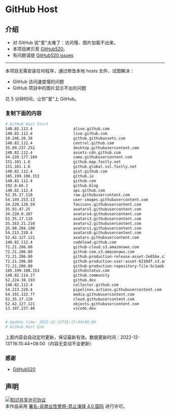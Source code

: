 # GitHub Host
## 介绍
- 对 GitHub 说"爱"太难了：访问慢、图片加载不出来。
- 本项目拷贝至 [GitHub520](https://github.com/521xueweihan/GitHub520)。
- 有问题请提 [GitHub520 issues](https://github.com/521xueweihan/GitHub520/issues/new)

---

本项目无需安装任何程序，通过修改本地 hosts 文件，试图解决：
- GitHub 访问速度慢的问题
- GitHub 项目中的图片显示不出的问题

花 5 分钟时间，让你"爱"上 GitHub。

### 复制下面的内容
```bash
# GitHub Host Start
140.82.112.4                  alive.github.com
140.82.112.4                  live.github.com
18.246.26.38                  github.githubassets.com
140.82.112.4                  central.github.com
35.89.237.252                 desktop.githubusercontent.com
140.82.112.4                  assets-cdn.github.com
34.220.177.169                camo.githubusercontent.com
151.101.1.6                   github.map.fastly.net
151.101.1.6                   github.global.ssl.fastly.net
140.82.112.4                  gist.github.com
185.199.108.153               github.io
140.82.112.4                  github.com
192.0.66.2                    github.blog
140.82.112.4                  api.github.com
52.35.17.110                  raw.githubusercontent.com
54.149.253.13                 user-images.githubusercontent.com
34.220.128.59                 favicons.githubusercontent.com
35.93.47.25                   avatars5.githubusercontent.com
34.220.0.107                  avatars4.githubusercontent.com
52.35.17.110                  avatars3.githubusercontent.com
35.163.21.210                 avatars2.githubusercontent.com
35.90.204.100                 avatars1.githubusercontent.com
54.213.220.4                  avatars0.githubusercontent.com
52.42.127.121                 avatars.githubusercontent.com
140.82.112.4                  codeload.github.com
72.21.206.80                  github-cloud.s3.amazonaws.com
72.21.206.80                  github-com.s3.amazonaws.com
72.21.206.80                  github-production-release-asset-2e65be.s3.amazonaws.com
72.21.206.80                  github-production-user-asset-6210df.s3.amazonaws.com
72.21.206.80                  github-production-repository-file-5c1aeb.s3.amazonaws.com
185.199.108.153               githubstatus.com
140.82.114.17                 github.community
52.224.38.193                 github.dev
140.82.112.4                  collector.github.com
54.213.220.4                  pipelines.actions.githubusercontent.com
54.191.122.77                 media.githubusercontent.com
52.35.17.110                  cloud.githubusercontent.com
52.42.127.121                 objects.githubusercontent.com
13.107.237.40                 vscode.dev


# Update time: 2022-12-13T16:15:44+08:00
# GitHub Host End

```
上面内容会自动定时更新，保证最新有效。数据更新时间：2022-12-13T16:15:44+08:00（内容无变动不会更新）

### 感谢

- [GitHub520](https://github.com/521xueweihan/GitHub520)

## 声明
<a rel="license" href="https://creativecommons.org/licenses/by-nc-nd/4.0/deed.zh"><img alt="知识共享许可协议" style="border-width: 0" src="https://licensebuttons.net/l/by-nc-nd/4.0/88x31.png"></a><br>本作品采用 <a rel="license" href="https://creativecommons.org/licenses/by-nc-nd/4.0/deed.zh">署名-非商业性使用-禁止演绎 4.0 国际</a> 进行许可。